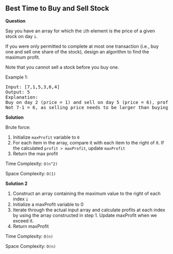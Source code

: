 <h2>Best Time to Buy and Sell Stock</h2>

**Question**

Say you have an array for which the ```i```th element is the price of a given stock on day ```i```.

If you were only permitted to complete at most one transaction (i.e., buy one and sell one share of the stock), design an algorithm to find the maximum profit.

Note that you cannot sell a stock before you buy one.

Example 1:

<pre>
Input: [7,1,5,3,6,4]
Output: 5
Explanation: 
Buy on day 2 (price = 1) and sell on day 5 (price = 6), profit = 6-1 = 5.
Not 7-1 = 6, as selling price needs to be larger than buying price.
</pre>

**Solution**

Brute force:
1) Initialize ```maxProfit``` variable to ```0```
2) For each item in the array, compare it with each item to the right of it. If the
   calculated ```profit > maxProfit```, update ```maxProfit```
3) Return the max profit

Time Complexity: ```O(n^2)```

Space Complexity: ```O(1)```

**Solution 2**

1) Construct an array containing the maximum value to the right of each index ```i```
2) Initialize a maxProfit variable to 0
3) Iterate through the actual input array and calculate profits at each index by using
   the array constructed in step 1. Update maxProfit when we exceed it.
4) Return maxProfit

Time Complexity: ```O(n)```

Space Complexity: ```O(n)```

